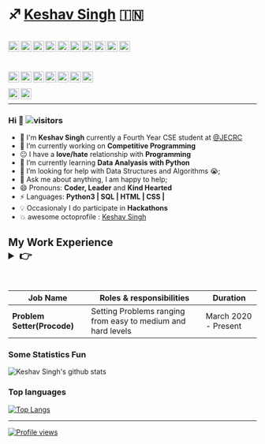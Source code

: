 <!-- <div align='center'>
<h1>:sagittarius:<a href='https://keshavsingh4522.github.io/'>Keshav Singh</a></h1>:india:
</div> -->
# :sagittarius: [Keshav Singh](https://keshavsingh4522.github.io/) :india:
<!-- [![Linkedin Badge](https://img.shields.io/badge/-Keshav_Singh-blue?style=round-square&logo=Linkedin&logoColor=white&link=https://www.linkedin.com/in/keshavsingh4522)](https://www.linkedin.com/in/keshavsingh4522) [![Twitter Badge](https://img.shields.io/badge/-@Keshavsingh4522-1ca0f1?style=round-square&labelColor=1ca0f1&logo=twitter&logoColor=white&link=https://twitter.com/Keshavsingh4522)](https://twitter.com/Keshavsingh4522) [![Gmail Badge](https://img.shields.io/badge/-keshavsingh4522@gmail.com-c14438?style=round-square&logo=Gmail&logoColor=white&link=mailto:keshavsingh4522@gmail.com)](mailto:keshavsingh4522.com) -->

<br/>
<!-- https://cdn.jsdelivr.net/npm/simple-icons@v3/icons/ -->
<a href="https://discord.gg/eDTmKjr" title='Discord' >
  <img align="left" alt="Keshav's Discord" width="22px" src="https://cdn.jsdelivr.net/npm/simple-icons@v3/icons/discord.svg" />
</a>
<a href="https://twitter.com/Keshavsingh4522" title='Twitter'>
  <img align="left" alt="Abhishek Naidu | Twitter" width="22px" src="https://cdn.jsdelivr.net/npm/simple-icons@v3/icons/twitter.svg" />
</a>
<a href="https://www.linkedin.com/in/keshavsingh4522/" title='Linkedin'>
  <img align="left" alt="Keshav's LinkdeIN" width="22px" src="https://cdn.jsdelivr.net/npm/simple-icons@v3/icons/linkedin.svg" />
</a>
<a href="https://t.me/keshavsingh3197" title='Telegram'>
  <img align="left" alt="Keshav's Telegram" width="22px" src="https://cdn.jsdelivr.net/npm/simple-icons@v3/icons/telegram.svg" />
</a>
<a href="https://www.instagram.com/keshavsingh3197/" title='Instagram'>
  <img align="left" alt="Keshav's Instagram" width="22px" src="https://cdn.jsdelivr.net/npm/simple-icons@v3/icons/instagram.svg" />
</a>
<a href="https://www.reddit.com/user/keshavsingh4522/" title='reddit'>
  <img align="left" alt="Keshav's Reddit" width="22px" src="https://cdn.jsdelivr.net/npm/simple-icons@v3/icons/reddit.svg" />
</a>
<a href="https://www.facebook.com/keshavsingh4522/" title='Facebook'>
  <img align="left" alt="Keshav's facebook" width="22px" src="https://cdn.jsdelivr.net/npm/simple-icons@3.2.0/icons/facebook.svg" />
</a>
<a href="https://dev.to/keshavsingh4522" title='Dev'>
  <img align="left" alt="Keshav's Dev" width="22px" src="https://cdn.jsdelivr.net/npm/simple-icons@3.2.0/icons/dev-dot-to.svg" />
</a>
<a href="https://stackoverflow.com/users/11732730/keshav-singh" title='stackoverflow'>
  <img align="left" alt="Keshav's stackoverflow" width="22px" src="https://cdn.jsdelivr.net/npm/simple-icons@3.2.0/icons/stackoverflow.svg" />
</a>
<a href="https://medium.com/@keshavsingh4522" title='Medium'>
  <img align="left" alt="Keshav's Medium" width="22px" src="https://cdn.jsdelivr.net/npm/simple-icons@3.2.0/icons/medium.svg" />
</a>


<br><br>

<a href="https://www.hackerrank.com/keshavdev4522" title='Hackerrank'>
  <img align="left" alt="Keshav's hackerrank" width="22px" src="https://cdn.jsdelivr.net/npm/simple-icons@3.2.0/icons/hackerrank.svg" />
</a>
<a href="https://auth.geeksforgeeks.org/user/keshavsingh4522/practice/" title='geeksforgeeks'>
  <img align="left" alt="Keshav's geeksforgeeks" width="22px" src="https://cdn.jsdelivr.net/npm/simple-icons@3.2.0/icons/geeksforgeeks.svg" />
</a>
<a href="https://leetcode.com/keshavsingh4522/" title='Leetcode'>
  <img align="left" alt="Keshav's Leetcode" width="22px" src="https://cdn.jsdelivr.net/npm/simple-icons@v3/icons/leetcode.svg" />
</a>
<a href="https://www.codechef.com/users/keshavsingh452" title='Codechef'>
  <img align="left" alt="Keshav's Codechef" width="22px" src="https://cdn.jsdelivr.net/npm/simple-icons@v3/icons/codechef.svg" />
</a>
<a href="https://www.coursera.org/user/8542c0b39f262d511098469141e8dd70" title='Coursera'>
  <img align="left" alt="Keshav's Coursera" width="22px" src="https://cdn.jsdelivr.net/npm/simple-icons@3.2.0/icons/coursera.svg" />
</a>
<a href="https://www.datacamp.com/profile/keshavsinghcse21" title='Datacamp'>
  <img align="left" alt="Keshav's Datacamp" width="22px" src="https://cdn.jsdelivr.net/npm/simple-icons@3.2.0/icons/datacamp.svg" />
</a>
<a href="https://codepen.io/keshavsingh4522" title='Codepen'>
  <img align="left" alt="Keshav's Codepen" width="22px" src="https://cdn.jsdelivr.net/npm/simple-icons@3.2.0/icons/codepen.svg" />
</a>
<br><br>
<a href="https://soundcloud.com/keshav-singh-175228013/" title='soundcloud'>
  <img align="left" alt="Keshav's soundcloud" width="22px" src="https://cdn.jsdelivr.net/npm/simple-icons@3.2.0/icons/soundcloud.svg" />
</a>
<a href="https://open.spotify.com/user/p64n25ysv3ip9qyjovma7gval" title='spotify'>
  <img align="left" alt="Keshav's spotify" width="22px" src="https://cdn.jsdelivr.net/npm/simple-icons@3.2.0/icons/spotify.svg" />
</a>
<br>

****

### Hi  👋  ![visitors](https://visitor-badge.glitch.me/badge?page_id=https://github.com/keshavsingh4522)

- :school: I'm **Keshav Singh** currently a Fourth Year CSE student at <a href="https://jecrcfoundation.com/">@JECRC  </a>
- 🔭 I’m currently working on  **Competitive Programming**
- :neutral_face: I have a **love/hate** relationship with **Programming**
- 🌱 I’m currently learning **Data Analyasis with Python**
- 🤔 I’m looking for help with Data Structures and Algorithms 😭;
- 💬 Ask me about anything, I am happy to help;
- 😄 Pronouns: **Coder, Leader** and **Kind Hearted**
- ⚡ Languages: **Python3 | SQL | HTML | CSS |**
- :bulb: Occasionaly I do participate in **Hackathons**
- :boom: awesome octoprofile : [Keshav Singh](https://octoprofile.now.sh/user?id=keshavsingh4522)
## My Work Experience <details> <summary>:point_right:</summary>
<br>

| Job Name | Roles & responsibilities | Duration |
| ----- | ------ | ----- |
| **Problem Setter(Procode)** | Setting Problems ranging from easy to medium and hard levels | March 2020 - Present |

</details>

### Some Statistics Fun

![Keshav Singh's github stats](https://github-readme-stats.vercel.app/api?username=keshavsingh4522&show_icons=true&theme=radical)

### Top languages

[![Top Langs](https://github-readme-stats.vercel.app/api/top-langs/?username=keshavsingh4522&theme=radical)](https://github.com/keshavsingh4522/keshavsingh4522)

<!-- ### Connect with me :smiley:

- [![Linkedin Badge](https://img.shields.io/badge/-Linkedin-blue?style=round-square&logo=Linkedin&logoColor=white&link=https://www.linkedin.com/in/keshavsingh4522)](https://www.linkedin.com/in/keshavsingh4522)
- [![Gmail Badge](https://img.shields.io/badge/-Gmail.com-c14438?style=round-square&logo=Gmail&logoColor=white&link=mailto:keshavsingh4522@gmail.com)](mailto:keshavsingh4522.com)
- <a href="https://github.com/keshavsingh4522"><img src="https://img.shields.io/github/followers/keshavsingh4522.svg?label=GitHub&style=social" alt="GitHub"></a>
- <a href="https://twitter.com/Keshavsingh4522"><img src="https://img.shields.io/twitter/follow/Keshavsingh4522?label=Twitter&style=social" alt="Twitter"></a> -->

---

[![Profile views](http://hits.dwyl.com/keshavsingh4522/keshavsingh4522.svg)](http://hits.dwyl.com/keshavsingh4522/keshavsingh4522)   

<!-- ![Profile views](https://gpvc.arturio.dev/keshavsingh4522) -->

<!-- <div align="center">
    <img alt="Name" style="display: inline;" src="https://img.shields.io/badge/name-Keshav_Singh-brightgreen">
    <img alt="Age" style="display: inline;" src="https://img.shields.io/badge/16-Feb">
    <img alt="Language" style="display: inline;" src="https://img.shields.io/badge/language-|python-blue|Programmer-green">
</div> -->
<!--
**keshavsingh4522/keshavsingh4522** is a ✨ _special_ ✨ repository because its `README.md` (this file) appears on your GitHub profile.

Here are some ideas to get you started:

- 🔭 I’m currently working on ...
- 🌱 I’m currently learning ...
- 👯 I’m looking to collaborate on ...
- 🤔 I’m looking for help with ...
- 💬 Ask me about ...
- 📫 How to reach me: ...
- 😄 Pronouns: ...
- ⚡ Fun fact: ...
-->
